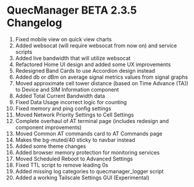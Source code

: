 # QuecManager BETA 2.3.5 Changelog

1. Fixed mobile view on quick view charts
2. Added websocat (will require websocat from now on) and service scripts 
3. Added live bandwidth that will utilize websocat
4. Refactored Home UI design and added some UX improvements
5. Redesigned Band Cards to use Accordion design instead
6. Added db or dBm on average signal metrics values from signal graphs
7. Moved approximate cell tower distance (based on Time Advance (TA)) to Device and SIM Information component
8. Added Total Current Bandwidth data
9. Fixed Data Usage incorrect logic for counting
10. Fixed memory and ping config settings
11. Moved Network Priority Settings to Cell Settings
12. Complete overhaul of AT terminal page (includes redesign and component improvements)
13. Moved Common AT commands card to AT Commands page
14. Makes the bg-muted/40 sticky to navbar instead
15. Added some theme changes
16. Added browser memory protection for monitoring services
17. Moved Scheduled Reboot to Advanced Settings
18. Fixed TTL script to remove leading 0s
19. Added missing log categories to quecmanager_logger script
20. Added a working Tailscale Settings GUI (Experimental)

